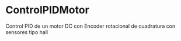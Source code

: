 # ControlPIDMotor
Control PID de un motor DC con Encoder rotacional de cuadratura con sensores tipo hall
